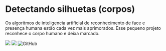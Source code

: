 
# Detectando silhuetas (corpos)

Os algoritmos de inteligencia artificial de reconhecimento de face e presença humana estão cada vez mais aprimorados.
Esse pequeno projeto reconhece o corpo humano e deixa marcado.



![](https://img.shields.io/badge/opencv-4.5.2.54-informational?style=flat&logo=python&logoColor=white&color=blue)
![](https://img.shields.io/badge/python-3.9-informational?style=flat&logo=python&logoColor=white&color=blue)  ![GitHub](https://img.shields.io/badge/licence-MIT-GREE) 

